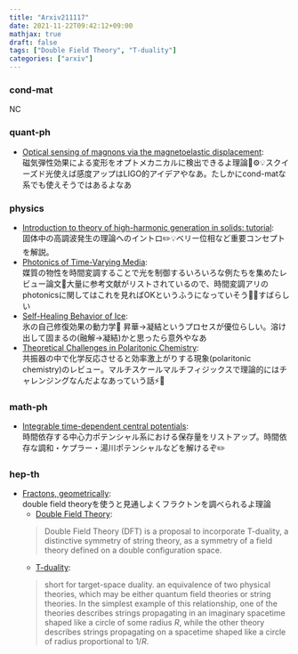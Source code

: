 ```yaml
---
title: "Arxiv211117"
date: 2021-11-22T09:42:12+09:00
mathjax: true
draft: false
tags: ["Double Field Theory", "T-duality"]
categories: ["arxiv"]
---
```


### cond-mat
NC


### quant-ph
- [Optical sensing of magnons via the magnetoelastic displacement](https://arxiv.org/abs/2111.08376):  
磁気弾性効果による変形をオプトメカニカルに検出できるよ理論🧲⚙💡スクイーズド光使えば感度アップはLIGO的アイデアやなあ。たしかにcond-matな系でも使えそうではあるよなあ


### physics
- [Introduction to theory of high-harmonic generation in solids: tutorial](https://arxiv.org/abs/2111.08669):  
固体中の高調波発生の理論へのイントロ✏️💡ベリー位相など重要コンセプトを解説。
- [Photonics of Time-Varying Media](https://arxiv.org/abs/2111.08640):  
媒質の物性を時間変調することで光を制御するいろいろな例たちを集めたレビュー論文📑大量に参考文献がリストされているので、時間変調アリのphotonicsに関してはこれを見ればOKというふうになっていそう🙆‍♂️すばらしい
- [Self-Healing Behavior of Ice](https://arxiv.org/abs/2111.08367):  
氷の自己修復効果の動力学🧊
昇華→凝結というプロセスが優位らしい。溶け出して固まるの(融解→凝結)かと思ったら意外やなあ
- [Theoretical Challenges in Polaritonic Chemistry](https://arxiv.org/abs/2111.08394):  
共振器の中で化学反応させると効率激上がりする現象(polaritonic chemistry)のレビュー。マルチスケールマルチフィジックスで理論的にはチャレンジングなんだよなあっていう話⚡️🧪


### math-ph
- [Integrable time-dependent central potentials](https://arxiv.org/abs/2111.08624):  
時間依存する中心力ポテンシャル系における保存量をリストアップ。時間依存な調和・ケプラー・湯川ポテンシャルなどを解けるぞ✏️


### hep-th
- [Fractons, geometrically](https://arxiv.org/abs/2111.07947):  
double field theoryを使うと見通しよくフラクトンを調べられるよ理論
  - [Double Field Theory](https://arxiv.org/abs/1305.1907):  
  > Double Field Theory (DFT) is a proposal to incorporate T-duality, a distinctive symmetry of string theory, as a symmetry of a field theory defined on a double configuration space.
  - [T-duality](https://en.wikipedia.org/wiki/T-duality):  
  > short for target-space duality.
  an equivalence of two physical theories, which may be either quantum field theories or string theories. 
  In the simplest example of this relationship, 
  one of the theories describes strings propagating in an imaginary spacetime shaped like a circle of some radius $R$, while the other theory describes strings propagating on a spacetime shaped like a circle of radius proportional to  $1/R$.
